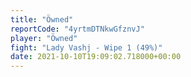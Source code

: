 ```yaml
---
title: "Öwned"
reportCode: "4yrtmDTNkwGfznvJ"
player: "Öwned"
fight: "Lady Vashj - Wipe 1 (49%)"
date: 2021-10-10T19:09:02.718000+00:00
---
```


